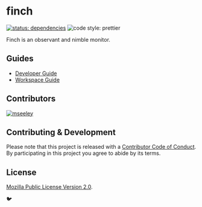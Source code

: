 # finch

[![status: dependencies](https://david-dm.org/mseeley/finch.svg)](https://david-dm.org/mseeley/finch.svg) ![code style: prettier](https://img.shields.io/badge/code_style-prettier-ff69b4.svg?style=flat-square)

Finch is an observant and nimble monitor.

## Guides

- [Developer Guide](docs/Developer%20Guide.md)
- [Workspace Guide](docs/Workspace%20Guide.md)

## Contributors

[![mseeley](https://avatars0.githubusercontent.com/u/30019?s=40)](https://github.com/mseeley)

## Contributing & Development

Please note that this project is released with a [Contributor Code of Conduct](CODE_OF_CONDUCT.md). By
participating in this project you agree to abide by its terms.

## License

[Mozilla Public License Version 2.0](https://github.com/mseeley/finch/blob/master/LICENSE).

:bird:
